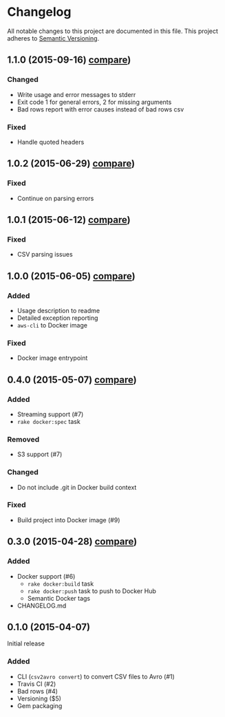 # Changelog

All notable changes to this project are documented in this file.
This project adheres to [Semantic Versioning](http://semver.org/).

## 1.1.0 (2015-09-16) [compare](https://github.com/sspinc/csv2avro/compare/1.0.2...1.1.0))

### Changed
 * Write usage and error messages to stderr
 * Exit code 1 for general errors, 2 for missing arguments
 * Bad rows report with error causes instead of bad rows csv

### Fixed
 * Handle quoted headers

## 1.0.2 (2015-06-29) [compare](https://github.com/sspinc/csv2avro/compare/1.0.1...1.0.2))

### Fixed
 * Continue on parsing errors

## 1.0.1 (2015-06-12) [compare](https://github.com/sspinc/csv2avro/compare/1.0.0...1.0.1))

### Fixed
 * CSV parsing issues

## 1.0.0 (2015-06-05) [compare](https://github.com/sspinc/csv2avro/compare/0.4.0...1.0.0))

### Added
 * Usage description to readme
 * Detailed exception reporting
 * `aws-cli` to Docker image

### Fixed
 * Docker image entrypoint

## 0.4.0 (2015-05-07) [compare](https://github.com/sspinc/csv2avro/compare/0.3.0...0.4.0))

### Added
 * Streaming support (#7)
 * `rake docker:spec` task

### Removed
 * S3 support (#7)

### Changed
 * Do not include .git in Docker build context

### Fixed
 * Build project into Docker image (#9)

## 0.3.0 (2015-04-28) [compare](https://github.com/sspinc/csv2avro/compare/0.1.0...0.3.0))

### Added
 * Docker support (#6)
   * `rake docker:build` task
   * `rake docker:push` task to push to Docker Hub
   * Semantic Docker tags
 * CHANGELOG.md

## 0.1.0 (2015-04-07)
Initial release

### Added
 * CLI (`csv2avro convert`) to convert CSV files to Avro (#1)
 * Travis CI (#2)
 * Bad rows (#4)
 * Versioning ($5)
 * Gem packaging
